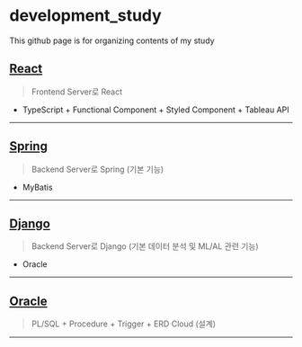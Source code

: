 # development_study
This github page is for organizing contents of my study

## [React](https://github.com/PoSungKim/algorithm_review/blob/master/c%2B%2B/0.note.md)
> Frontend Server로 React
* TypeScript + Functional Component + Styled Component + Tableau API
<hr>

## [Spring](https://github.com/PoSungKim/algorithm_review/blob/master/c%2B%2B/0.note.md)
> Backend Server로 Spring (기본 기능)
* MyBatis
<hr>

## [Django](https://github.com/PoSungKim/algorithm_review/blob/master/c%2B%2B/0.note.md)
> Backend Server로 Django (기본 데이터 분석 및 ML/AL 관련 기능)
* Oracle
<hr>

## [Oracle](https://github.com/PoSungKim/algorithm_review/blob/master/c%2B%2B/0.note.md)
> PL/SQL + Procedure + Trigger + ERD Cloud (설계)
<hr>
